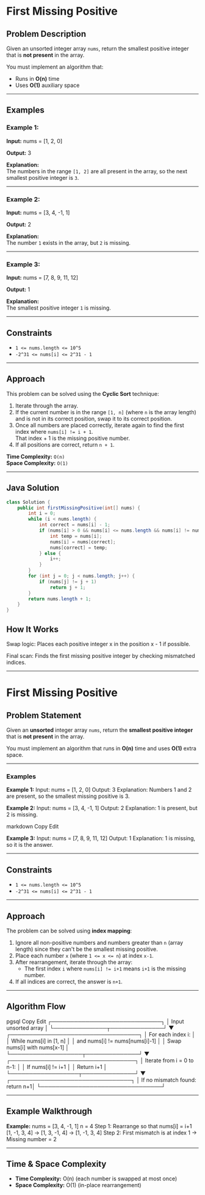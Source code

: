 
# First Missing Positive

## Problem Description
Given an unsorted integer array `nums`, return the smallest positive integer that is **not present** in the array.

You must implement an algorithm that:
- Runs in **O(n)** time
- Uses **O(1)** auxiliary space

---

## Examples

### Example 1:
**Input:**
nums = [1, 2, 0]


**Output:**
3

**Explanation:**  
The numbers in the range `[1, 2]` are all present in the array, so the next smallest positive integer is `3`.

---

### Example 2:
**Input:**
nums = [3, 4, -1, 1]

**Output:**
2

**Explanation:**  
The number `1` exists in the array, but `2` is missing.

---

### Example 3:
**Input:**
nums = [7, 8, 9, 11, 12]

**Output:**
1

**Explanation:**  
The smallest positive integer `1` is missing.

---

## Constraints
- `1 <= nums.length <= 10^5`
- `-2^31 <= nums[i] <= 2^31 - 1`

---

## Approach

This problem can be solved using the **Cyclic Sort** technique:

1. Iterate through the array.
2. If the current number is in the range `[1, n]` (where `n` is the array length) and is not in its correct position, swap it to its correct position.
3. Once all numbers are placed correctly, iterate again to find the first index where `nums[i] != i + 1`.  
   That index + 1 is the missing positive number.
4. If all positions are correct, return `n + 1`.

**Time Complexity:** `O(n)`  
**Space Complexity:** `O(1)`

---

## Java Solution
```java
class Solution {
    public int firstMissingPositive(int[] nums) {
        int i = 0;
        while (i < nums.length) {
            int correct = nums[i] - 1;
            if (nums[i] > 0 && nums[i] <= nums.length && nums[i] != nums[correct]) {
                int temp = nums[i];
                nums[i] = nums[correct];
                nums[correct] = temp;
            } else {
                i++;
            }
        }
        for (int j = 0; j < nums.length; j++) {
            if (nums[j] != j + 1)
                return j + 1;
        }
        return nums.length + 1;
    }
}
```

## How It Works

Swap logic: Places each positive integer x in the position x - 1 if possible.

Final scan: Finds the first missing positive integer by checking mismatched indices.


---

# First Missing Positive

## Problem Statement

Given an **unsorted** integer array `nums`, return the **smallest positive integer** that is **not present** in the array.

You must implement an algorithm that runs in **O(n)** time and uses **O(1)** extra space.

---

### Examples

**Example 1:**
Input: nums = [1, 2, 0]
Output: 3
Explanation: Numbers 1 and 2 are present, so the smallest missing positive is 3.


**Example 2:**
Input: nums = [3, 4, -1, 1]
Output: 2
Explanation: 1 is present, but 2 is missing.

markdown
Copy
Edit

**Example 3:**
Input: nums = [7, 8, 9, 11, 12]
Output: 1
Explanation: 1 is missing, so it is the answer.


---

## Constraints
- `1 <= nums.length <= 10^5`
- `-2^31 <= nums[i] <= 2^31 - 1`

---

## Approach

The problem can be solved using **index mapping**:
1. Ignore all non-positive numbers and numbers greater than `n` (array length) since they can't be the smallest missing positive.
2. Place each number `x` (where `1 <= x <= n`) at index `x-1`.
3. After rearrangement, iterate through the array:
   - The first index `i` where `nums[i] != i+1` means `i+1` is the missing number.
4. If all indices are correct, the answer is `n+1`.

---

## Algorithm Flow

pgsql
Copy
Edit
        ┌─────────────────────────────┐
        │    Input unsorted array      │
        └──────────────┬──────────────┘
                       ▼
      ┌──────────────────────────────────┐
      │ For each index i:                 │
      │   While nums[i] in [1, n]         │
      │   and nums[i] != nums[nums[i]-1]  │
      │       Swap nums[i] with nums[x-1] │
      └───────────────────┬──────────────┘
                          ▼
         ┌─────────────────────────────────┐
         │ Iterate from i = 0 to n-1:       │
         │   If nums[i] != i+1              │
         │       Return i+1                 │
         └──────────────────┬──────────────┘
                            ▼
           ┌────────────────────────────────┐
           │ If no mismatch found: return n+1│
           └────────────────────────────────┘

---

## Example Walkthrough

**Example:**
nums = [3, 4, -1, 1]
n = 4
Step 1: Rearrange so that nums[i] = i+1
[1, -1, 3, 4] → [1, 3, -1, 4] → [1, -1, 3, 4]
Step 2: First mismatch is at index 1 → Missing number = 2

---

## Time & Space Complexity
- **Time Complexity:** O(n) (each number is swapped at most once)
- **Space Complexity:** O(1) (in-place rearrangement)
